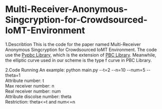 # Multi-Receiver-Anonymous-Singcryption-for-Crowdsourced-IoMT-Environment
1.Describtion
This is the code for the paper named Multi-Receiver Anonymous Singcryption for Crowdsourced IoMT Environment. The code use the [Pypbc Library](https://github.com/debatem1/pypbc), which is the extension of [PBC Library](https://github.com/blynn/pbc). Meanwhile, the elliptic curve used in our scheme is the type f curve in PBC Library.

2.Code Running
An example: python main.py --t=2 --n=10 --num=5 --theta=1 <br>
Attribute number: t <br>
Max receiver number: n <br>
Real receiver number: num <br>
Attribute discolse number: theta <br>
Restriction: theta<=t and num<=n <br>
